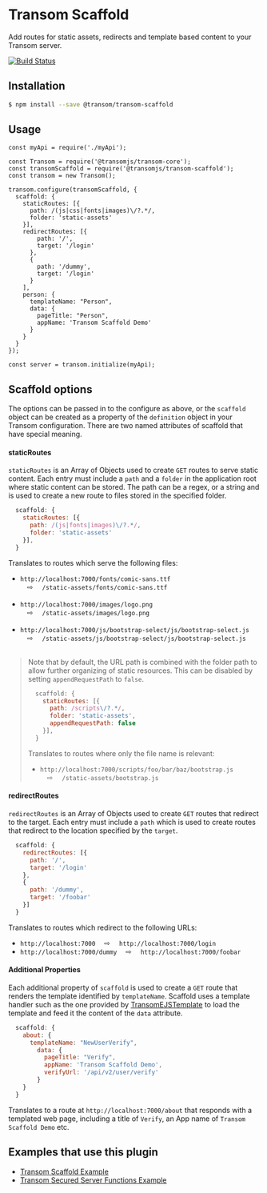 # Transom Scaffold
Add routes for static assets, redirects and template based content to your Transom server. 

[![Build Status](https://travis-ci.org/transomjs/transom-scaffold.svg?branch=master)](https://travis-ci.org/transomjs/transom-scaffold)

## Installation

```bash
$ npm install --save @transom/transom-scaffold
```

## Usage

```
const myApi = require('./myApi');

const Transom = require('@transomjs/transom-core');
const transomScaffold = require('@transomjs/transom-scaffold');
const transom = new Transom();

transom.configure(transomScaffold, {
  scaffold: {
    staticRoutes: [{
      path: /(js|css|fonts|images)\/?.*/,
      folder: 'static-assets'
    }],
    redirectRoutes: [{
        path: '/',
        target: '/login'
      },
      {
        path: '/dummy',
        target: '/login'
      }
    ],
    person: {
      templateName: "Person",
      data: {
        pageTitle: "Person",
        appName: 'Transom Scaffold Demo'
      }
    }  
  }
});

const server = transom.initialize(myApi);
```

## Scaffold options
The options can be passed in to the configure as above, or the `scaffold` object can be created as a property of the `definition` object in your Transom configuration. There are two named attributes of scaffold that have special meaning.

#### staticRoutes
`staticRoutes` is an Array of Objects used to create `GET` routes to serve static content. Each entry must include a `path` and a `folder` in the application root where static content can be stored. The path can be a regex, or a string and is used to create a new route to files stored in the specified folder. 
```javascript
  scaffold: {
    staticRoutes: [{
      path: /(js|fonts|images)\/?.*/,
      folder: 'static-assets'
    }],
  }
```

Translates to routes which serve the following files:
 * `http://localhost:7000/fonts/comic-sans.ttf` <br>&emsp;&#8680;&emsp; `/static-assets/fonts/comic-sans.ttf`<br><br>
 * `http://localhost:7000/images/logo.png` <br>&emsp;&#8680;&emsp; `/static-assets/images/logo.png`<br><br>
 * `http://localhost:7000/js/bootstrap-select/js/bootstrap-select.js` <br>&emsp;&#8680;&emsp; `/static-assets/js/bootstrap-select/js/bootstrap-select.js`<br><br>

> Note that by default, the URL path is combined with the folder path to allow further organizing of static resources.
> This can be disabled by setting `appendRequestPath` to `false`. 
> ```javascript
>   scaffold: {
>     staticRoutes: [{
>       path: /scripts\/?.*/,
>       folder: 'static-assets',
>       appendRequestPath: false
>     }],
>   }
> ```
> Translates to routes where only the file name is relevant:
> * `http://localhost:7000/scripts/foo/bar/baz/bootstrap.js` <br>&emsp;&#8680;&emsp; `/static-assets/bootstrap.js`<br>


#### redirectRoutes
`redirectRoutes` is an Array of Objects used to create `GET` routes that redirect to the target. Each entry must include a `path` which is used to create routes that redirect to the location specified by the `target`.

```javascript
  scaffold: {
    redirectRoutes: [{
      path: '/',
      target: '/login'
    },
    {
      path: '/dummy',
      target: '/foobar'
    }]
  }
```
Translates to routes which redirect to the following URLs:
 * `http://localhost:7000` &emsp;&#8680;&emsp;  `http://localhost:7000/login`
 * `http://localhost:7000/dummy` &emsp;&#8680;&emsp; `http://localhost:7000/foobar`


#### Additional Properties
Each additional property of `scaffold` is used to create a `GET` route that renders the template identified by `templateName`. Scaffold uses a template handler such as the one provided by [TransomEJSTemplate](https://transomjs.github.io/docs/transom-ejs-template/) to load the template and feed it the content of the `data` attribute. 

```javascript
  scaffold: {
    about: {
      templateName: "NewUserVerify",
        data: {
          pageTitle: "Verify",
          appName: 'Transom Scaffold Demo',
          verifyUrl: '/api/v2/user/verify'
        }
    }
  }
```
Translates to a route at `http://localhost:7000/about` that responds with a templated web page, including a title of `Verify`, an App name of `Transom Scaffold Demo` etc.

## Examples that use this plugin
 * [Transom Scaffold Example](https://github.com/binaryops-wiebo/transom-scaffold-example)
 * [Transom Secured Server Functions Example](https://github.com/binaryops-wiebo/transom-functions-secured-example)

